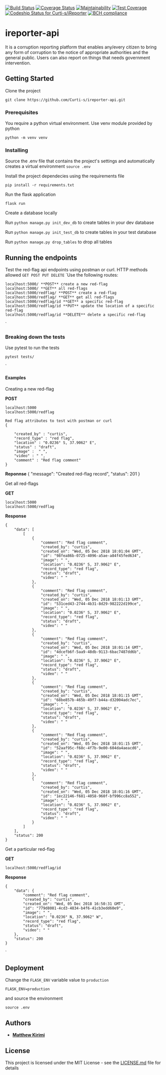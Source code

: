 [![Build Status](https://travis-ci.org/Curti-s/iReporter.svg?branch=ch-heroku-%23162341804)](https://travis-ci.org/Curti-s/iReporter) [![Coverage Status](https://coveralls.io/repos/github/Curti-s/iReporter/badge.svg?branch=ch-heroku-%23162341804)](https://coveralls.io/github/Curti-s/iReporter?branch=ch-heroku-%23162341804) [![Maintainability](https://api.codeclimate.com/v1/badges/489c9a7588aba5098c2c/maintainability)](https://codeclimate.com/github/Curti-s/iReporter/maintainability) [![Test Coverage](https://api.codeclimate.com/v1/badges/489c9a7588aba5098c2c/test_coverage)](https://codeclimate.com/github/Curti-s/iReporter/test_coverage) [ ![Codeship Status for Curti-s/iReporter](https://app.codeship.com/projects/ffbb4340-d7b8-0136-f968-1a3619919e04/status?branch=ch-heroku-%23162341804)](https://app.codeship.com/projects/317154) [![BCH compliance](https://bettercodehub.com/edge/badge/Curti-s/iReporter?branch=develop)](https://bettercodehub.com/)

# ireporter-api

It is a corruption reporting platform that enables any/every citizen to bring any form of corruption to the notice of appropriate authorities and the general public. Users can also report on things that needs government intervention.


## Getting Started

Clone the project

`git clone https://github.com/Curti-s/ireporter-api.git`


### Prerequisites

You require a python virtual environment. Use venv module provided by python

`python -m venv venv`

### Installing

Source the .env file that contains the project's settings and automatically creates a 
virtual environment
`source .env`

Install the project dependecies using the requirements file

`pip install -r requirements.txt`

Run the flask application

`flask run`

Create a database locally
 
Run  `python manage.py init_dev_db` to create tables in your dev database

Run `python manage.py init_test_db` to create tables in your test database

Run `python manage.py drop_tables` to drop all tables


## Running the endpoints

Test the red-flag api endpoints using postman or curl. HTTP methods allowed `GET POST PUT DELETE`
`Use the following routes:
    
    localhost:5000/ **POST** create a new red-flag
    localhost:5000/ **GET** all red-flags
    localhost:5000/redflag/ **POST** create a red-flag
    localhost:5000/redflag/ **GET** get all red-flags
    localhost:5000/redflag/id **GET** a specific red-flag
    localhost:5000/redflag/id **PUT** update the location of a specific red-flag 
    localhost:5000/redflag/id **DELETE** delete a specific red-flag

`


### Breaking down the tests

Use pytest to run the tests

`pytest tests/`


`
#### Examples

Creating a new red-flag 

**POST**

    localhost:5000
    localhost:5000/redflag

    Red flag attributes to test with postman or curl
    {

        "created_by" : "curtis",
        "record_type" : "red flag",
        "location" : "0.0236° S, 37.9062° E",
        "status" : "draft",
        "image" :  " ",
        "video" : " ",
        "comment" : "Red flag comment"
    }

**Reponnse**
    {
        "message": "Created red-flag record",
        "status": 201
    }

Get all red-flags

**GET**
    
    localhost:5000
    localhost:5000/redflag

**Response**

    {
        "data": [
            [
                {
                    "comment": "Red flag comment",
                    "created_by": "curtis",
                    "created_on": "Wed, 05 Dec 2018 18:01:04 GMT",
                    "id": "98fea86b-0725-4096-a5ae-a84f45fed634",
                    "image": " ",
                    "location": "0.0236° S, 37.9062° E",
                    "record_type": "red flag",
                    "status": "draft",
                    "video": " "
                },
                {
                    "comment": "Red flag comment",
                    "created_by": "curtis",
                    "created_on": "Wed, 05 Dec 2018 18:01:13 GMT",
                    "id": "531ced43-2744-4b31-8d29-982222d199ce",
                    "image": " ",
                    "location": "0.0236° S, 37.9062° E",
                    "record_type": "red flag",
                    "status": "draft",
                    "video": " "
                },
                {
                    "comment": "Red flag comment",
                    "created_by": "curtis",
                    "created_on": "Wed, 05 Dec 2018 18:01:14 GMT",
                    "id": "4dcefb6f-5aa9-48db-9113-6bac7487dd6b",
                    "image": " ",
                    "location": "0.0236° S, 37.9062° E",
                    "record_type": "red flag",
                    "status": "draft",
                    "video": " "
                },
                {
                    "comment": "Red flag comment",
                    "created_by": "curtis",
                    "created_on": "Wed, 05 Dec 2018 18:01:15 GMT",
                    "id": "68be857b-465b-49f7-b44a-d32004adc7ec",
                    "image": " ",
                    "location": "0.0236° S, 37.9062° E",
                    "record_type": "red flag",
                    "status": "draft",
                    "video": " "
                },
                {
                    "comment": "Red flag comment",
                    "created_by": "curtis",
                    "created_on": "Wed, 05 Dec 2018 18:01:15 GMT",
                    "id": "52aaf95c-f68c-4f7b-9e00-604da4aeacd6",
                    "image": " ",
                    "location": "0.0236° S, 37.9062° E",
                    "record_type": "red flag",
                    "status": "draft",
                    "video": " "
                },
                {
                    "comment": "Red flag comment",
                    "created_by": "curtis",
                    "created_on": "Wed, 05 Dec 2018 18:01:16 GMT",
                    "id": "1ec22146-f681-4058-960f-bf996cc8a552",
                    "image": " ",
                    "location": "0.0236° S, 37.9062° E",
                    "record_type": "red flag",
                    "status": "draft",
                    "video": " "
                }
            ]
        ],
        "status": 200
    }

Get a particular red-flag

**GET**
    
    localhost:5000/redflag/id

**Response**

    {
        "data": {
            "comment": "Red flag comment",
            "created_by": "curtis",
            "created_on": "Wed, 05 Dec 2018 16:50:31 GMT",
            "id": "779d8081-4cd3-4834-b4f6-41cb3edd60e9",
            "image": " ",
            "location": "0.0236° N, 37.9062° W",
            "record_type": "red flag",
            "status": "draft",
            "video": " "
        },
        "status": 200
    }

`


## Deployment

Change the `FLASK_ENV` variable value to `production` 

`FLASK_ENV=production`

and source the environment

`source .env`

## Authors

* [**Matthew Kirimi**](https://github.com/Curti-s)


## License

This project is licensed under the MIT License - see the [LICENSE.md](LICENSE.md) file for details



